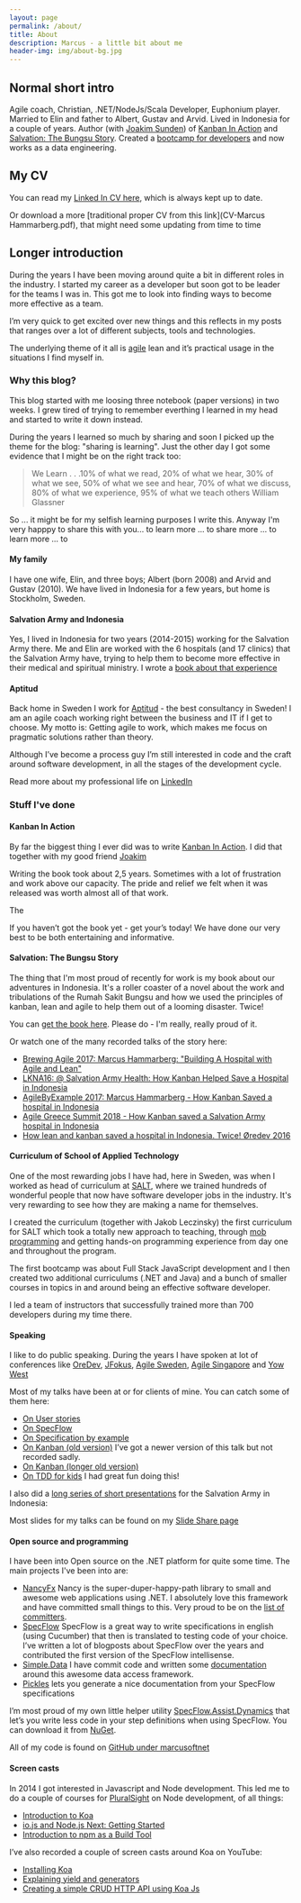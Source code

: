 ```yaml
---
layout: page
permalink: /about/
title: About
description: Marcus - a little bit about me
header-img: img/about-bg.jpg
---
```


## Normal short intro

Agile coach, Christian, .NET/NodeJs/Scala Developer, Euphonium player. Married to Elin and father to Albert, Gustav and Arvid. Lived in Indonesia for a couple of years. Author (with [Joakim Sunden](http://www.joakimsunden.com)) of [Kanban In Action](http://bit.ly/theKanbanBook) and [Salvation: The Bungsu Story](https://www.amazon.se/-/en/Marcus-Hammarberg/dp/1719485135). Created a [bootcamp for developers](https://salt.dev/) and now works as a data engineering.

## My CV

You can read my [Linked In CV here](https://www.linkedin.com/in/marcusoftnet/), which is always kept up to date.

Or download a more [traditional proper CV from this link](CV-Marcus Hammarberg.pdf), that might need some updating from time to time

## Longer introduction

During the years I have been moving around quite a bit in different roles in the industry. I started my career as a developer but soon got to be leader for the teams I was in. This got me to look into finding ways to become more effective as a team.

I’m very quick to get excited over new things and this reflects in my posts that ranges over a lot of different subjects, tools and technologies.

The underlying theme of it all is [agile](http://www.agilemanifesto.org) lean and it’s practical usage in the situations I find myself in.

### Why this blog?

This blog started with me loosing three notebook (paper versions) in two weeks. I grew tired of trying to remember everthing I learned in my head and started to write it down instead.

During the years I learned so much by sharing and soon I picked up the theme for the blog: "sharing is learning". Just the other day I got some evidence that I might be on the right track too:

> We Learn . . .10% of what we read, 20% of what we hear, 30% of what we see, 50% of what we see and hear, 70% of what we discuss, 80% of what we experience, 95% of what we teach others
William Glassner

So ... it might be for my selfish learning purposes I write this. Anyway I'm very happpy to share this with you... to learn more ... to share more ... to learn more ... to

#### My family

I have one wife, Elin, and three boys; Albert (born 2008) and Arvid and Gustav (2010). We have lived in Indonesia for a few years, but home is Stockholm, Sweden.

#### Salvation Army and Indonesia

Yes, I lived in Indonesia for two years (2014-2015) working for the Salvation Army there. Me and Elin are worked with the 6 hospitals (and 17 clinics) that the Salvation Army have, trying to help them to become more effective in their medical and spiritual ministry. I wrote a [book about that experience](https://www.amazon.se/-/en/Marcus-Hammarberg/dp/1719485135)

#### Aptitud

Back home in Sweden I work for [Aptitud](http://www.aptitud.se) - the best consultancy in Sweden! I am an agile coach working right between the business and IT if I get to choose. My motto is: Getting agile to work, which makes me focus on pragmatic solutions rather than theory.

Although I’ve become a process guy I’m still interested in code and the craft around software development, in all the stages of the development cycle.

Read more about my professional life on [LinkedIn](se.linkedin.com/in/marcushammarberg/)

### Stuff I've done

#### Kanban In Action

By far the biggest thing I ever did was to write [Kanban In Action](http://bit.ly/theKanbanBook). I did that together with my good friend [Joakim](http://www.joakimsunden.com)

Writing the book took about 2,5 years. Sometimes with a lot of frustration and work above our capacity. The pride and relief we felt when it was released was worth almost all of that work.

The

If you haven’t got the book yet - get your’s today! We have done our very best to be both entertaining and informative.

#### Salvation: The Bungsu Story

The thing that I'm most proud of recently for work is my book about our adventures in Indonesia. It's a roller coaster of a novel about the work and tribulations of the Rumah Sakit Bungsu and how we used the principles of kanban, lean and agile to help them out of a looming disaster. Twice!

You can [get the book here](https://www.amazon.com/Salvation-hospital-Indonesia-reshape-company/dp/1719485135/ref=cm_cr_arp_d_product_top?ie=UTF8). Please do - I'm really, really proud of it.

Or watch one of the many recorded talks of the story here:

* [Brewing Agile 2017: Marcus Hammarberg: "Building A Hospital with Agile and Lean"](https://www.youtube.com/watch?v=5tTy5IMqzDE)
* [LKNA16: @ Salvation Army Health: How Kanban Helped Save a Hospital in Indonesia](https://www.youtube.com/watch?v=nEKuY9P53Q4)
* [AgileByExample 2017: Marcus Hammarberg - How Kanban Saved a hospital in Indonesia](https://www.youtube.com/watch?v=s0lP6WCWSUg)
* [Agile Greece Summit 2018 - How Kanban saved a Salvation Army hospital in Indonesia](https://www.youtube.com/watch?v=8JcZlN2Fjmw)
* [How lean and kanban saved a hospital in Indonesia. Twice! Øredev 2016](https://vimeo.com/191275724)

#### Curriculum of School of Applied Technology

One of the most rewarding jobs I have had, here in Sweden, was when I worked as head of curriculum at [SALT](https://salt.dev), where we trained hundreds of wonderful people that now have software developer jobs in the industry. It's very rewarding to see how they are making a name for themselves.

I created the curriculum (together with Jakob Leczinsky) the first curriculum for SALT which took a totally new approach to teaching, through [mob programming](https://www.marcusoft.net/tags/#MobProgramming) and getting hands-on programming experience from day one and throughout the program.

The first bootcamp was about Full Stack JavaScript development and I then created two additional curriculums (.NET and Java) and a bunch of smaller courses in topics in and around being an effective software developer.

I led a team of instructors that successfully trained more than 700 developers during my time there.

#### Speaking

I like to do public speaking. During the years I have spoken at  lot of conferences like [OreDev](http://www.oredev.org), [JFokus](http://www.jfokus.se), [Agile Sweden](http://www.agilasverige.se), [Agile Singapore](http://2014.agilesingapore.org) and [Yow West](http://www.marcusoft.net/2015/05/yow-west----some-thoughts.html)

Most of my talks have been at or for clients of mine. You can catch some of them here:

* [On User stories](https://www.youtube.com/watch?v=BmmDMuZ0fcE)
* [On SpecFlow](https://www.youtube.com/watch?v=0j7RaGqVIyk)
* [On Specification by example](https://www.youtube.com/watch?v=OLdCV062lGs)
* [On Kanban (old version)](https://www.youtube.com/watch?v=ufCa1VlItLA) I’ve got a newer version of this talk but not recorded sadly.
* [On Kanban (longer old version)](https://www.youtube.com/watch?v=hLuSAuVIpI8)
* [On TDD for kids](https://www.youtube.com/watch?v=Ont8keNr08Y&list=UU3uq62oWJPm1agrW5Xxp_sA) I had great fun doing this!

I also did a [long series of short presentations](http://www.marcusoft.net/2015/06/new-series-marcus-on-business.html) for the Salvation Army in Indonesia:

Most slides for my talks can be found on my [Slide Share page](www.slideshare.net/marcusoftnet/)

#### Open source and programming

I have been into Open source on the .NET platform for quite some time. The main projects I've been into are:

* [NancyFx](http://www.nancyfx.org) Nancy is the super-duper-happy-path library to small and awesome web applications using .NET. I absolutely love this framework and have committed small things to this. Very proud to be on the [list of committers](http://nancyfx.org/contribs.html).
* [SpecFlow](http://www.specflow.org) SpecFlow is a great way to write specifications in english (using Cucumber) that then is translated to testing code of your choice. I’ve written a lot of blogposts about SpecFlow over the years and contributed the first version of the SpecFlow intellisense.
* [Simple.Data](https://github.com/markrendle/Simple.Data) I have commit code and written some [documentation](http://simplefx.org/simpledata/docs/pages/Test/Basics.htm) around this awesome data access framework.
* [Pickles](http://www.picklesdoc.com/#!index.md) lets you generate a nice documentation from your SpecFlow specifications

I’m most proud of my own little helper utility [SpecFlow.Assist.Dynamics](http://marcusoftnet.github.io/SpecFlow.Assist.Dynamic/) that let’s you write less code in your step definitions when using SpecFlow. You can download it from [NuGet](http://www.nuget.org/packages/SpecFlow.Assist.Dynamic/).

All of my code is found on [GitHub under marcusoftnet](https://github.com/marcusoftnet)

#### Screen casts

In 2014 I got interested in Javascript and Node development. This led me to do a couple of courses for [PluralSight](http://www.pluralsight.com/author/marcus-hammarberg) on Node development, of all things:

* [Introduction to Koa](http://www.pluralsight.com/courses/javascript-koa-introduction)
* [io.js and Node.js Next: Getting Started](http://www.pluralsight.com/courses/running-node-applications-io-js)
* [Introduction to npm as a Build Tool](http://www.pluralsight.com/courses/npm-build-tool-introduction)

I’ve also recorded a couple of screen casts around Koa on YouTube:

* [Installing Koa](https://www.youtube.com/watch?v=fU7Vn30xcGw)
* [Explaining yield and generators](http://youtu.be/egLUa6urd6I?list=UU3uq62oWJPm1agrW5Xxp_sA)
* [Creating a simple CRUD HTTP API using Koa Js](https://www.youtube.com/watch?v=aTTjednotGQ&list=UU3uq62oWJPm1agrW5Xxp_sA)
